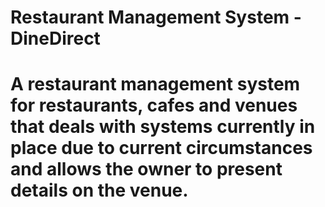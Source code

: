 # Restaurant Management System - DineDirect

# A restaurant management system for restaurants, cafes and venues that deals with systems currently in place due to current circumstances and allows the owner to present details on the venue.
